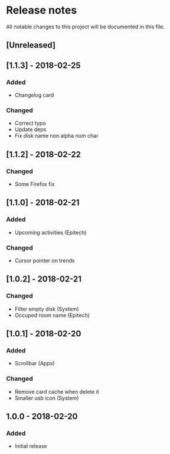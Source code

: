 # Release notes
All notable changes to this project will be documented in this file.

## [Unreleased]

## [1.1.3] - 2018-02-25
### Added
- Changelog card
### Changed
- Correct typo
- Update deps
- Fix disk name non alpha num char

## [1.1.2] - 2018-02-22
### Changed
- Some Firefox fix

## [1.1.0] - 2018-02-21
### Added
- Upcoming activities (Epitech)

### Changed
- Cursor pointer on trends

## [1.0.2] - 2018-02-21
### Changed
- Filter empty disk (System)
- Occuped room name (Epitech)

## [1.0.1] - 2018-02-20
### Added
- Scrollbar (Apps)

### Changed
- Remove card cache when delete it
- Smaller usb icon (System)

## 1.0.0 - 2018-02-20
### Added
- Initial release
